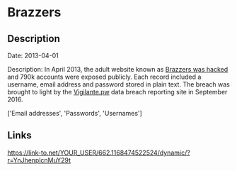 # Brazzers

## Description

Date: 2013-04-01

Description:
In April 2013, the adult website known as <a href="https://motherboard.vice.com/read/nearly-800000-brazzers-porn-site-accounts-exposed-in-forum-hack" target="_blank" rel="noopener">Brazzers was hacked</a> and 790k accounts were exposed publicly. Each record included a username, email address and password stored in plain text. The breach was brought to light by the <a href="https://vigilante.pw" target="_blank" rel="noopener">Vigilante.pw</a> data breach reporting site in September 2016.


['Email addresses', 'Passwords', 'Usernames']

## Links

https://link-to.net/YOUR_USER/662.1168474522524/dynamic/?r=YnJhenplcnMuY29t